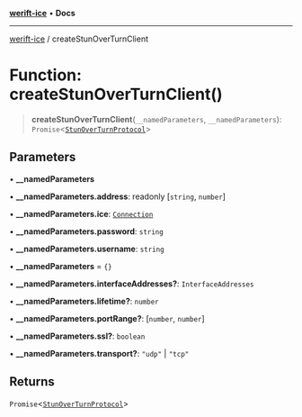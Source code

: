 [**werift-ice**](../README.md) • **Docs**

***

[werift-ice](../globals.md) / createStunOverTurnClient

# Function: createStunOverTurnClient()

> **createStunOverTurnClient**(`__namedParameters`, `__namedParameters`): `Promise`\<[`StunOverTurnProtocol`](../classes/StunOverTurnProtocol.md)\>

## Parameters

• **\_\_namedParameters**

• **\_\_namedParameters.address**: readonly [`string`, `number`]

• **\_\_namedParameters.ice**: [`Connection`](../classes/Connection.md)

• **\_\_namedParameters.password**: `string`

• **\_\_namedParameters.username**: `string`

• **\_\_namedParameters** = `{}`

• **\_\_namedParameters.interfaceAddresses?**: `InterfaceAddresses`

• **\_\_namedParameters.lifetime?**: `number`

• **\_\_namedParameters.portRange?**: [`number`, `number`]

• **\_\_namedParameters.ssl?**: `boolean`

• **\_\_namedParameters.transport?**: `"udp"` \| `"tcp"`

## Returns

`Promise`\<[`StunOverTurnProtocol`](../classes/StunOverTurnProtocol.md)\>
